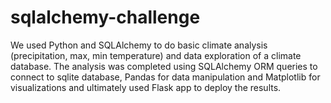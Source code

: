 # sqlalchemy-challenge
We used Python and SQLAlchemy to do basic climate analysis (precipitation, max, min temperature) and data exploration of a climate database. The analysis was completed using SQLAlchemy ORM queries to connect to sqlite database, Pandas for data manipulation and Matplotlib for visualizations and ultimately used Flask app to deploy the results.
